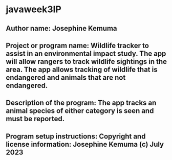 # javaweek3IP

## Author name: Josephine Kemuma 

## Project or program name: Wildlife tracker to assist in an environmental impact study. The app will allow rangers to track wildlife sightings in the area. The app allows tracking of wildlife that is endangered and animals that are not endangered. 

## Description of the program: The app tracks an animal species of either category is seen and must be reported.

## Program setup instructions: Copyright and license information: Josephine Kemuma (c) July 2023
